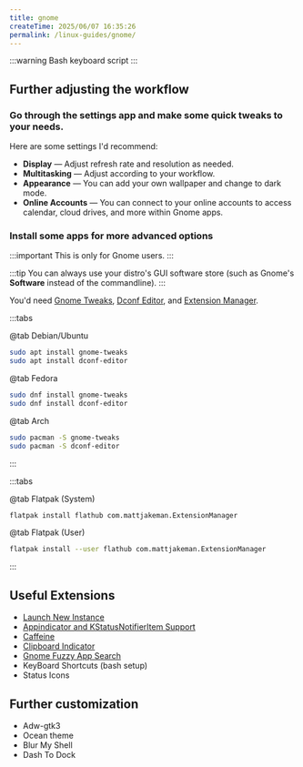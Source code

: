 ```yaml
---
title: gnome
createTime: 2025/06/07 16:35:26
permalink: /linux-guides/gnome/
---
```


:::warning
Bash keyboard script
:::

## Further adjusting the workflow

### Go through the settings app and make some quick tweaks to your needs.

Here are some settings I'd recommend:

- **Display** — Adjust refresh rate and resolution as needed.
- **Multitasking** — Adjust according to your workflow.
- **Appearance** — You can add your own wallpaper and change to dark mode.
- **Online Accounts** — You can connect to your online accounts to access calendar, cloud drives, and more within Gnome apps.

### Install some apps for more advanced options

:::important This is only for Gnome users.
:::

:::tip You can always use your distro's GUI software store (such as Gnome's **Software** instead of the commandline).
:::

You'd need [Gnome Tweaks](../linux-apps/gnomie.md#gnome-tweaks), [Dconf Editor](../linux-apps/gnomie.md#dconf-editor), and [Extension Manager](../linux-apps/gnomie.md#extension-manager).


:::tabs

@tab Debian/Ubuntu

```bash
sudo apt install gnome-tweaks
sudo apt install dconf-editor
```

@tab Fedora

```bash
sudo dnf install gnome-tweaks
sudo dnf install dconf-editor
```

@tab Arch

```bash
sudo pacman -S gnome-tweaks
sudo pacman -S dconf-editor
```

:::

:::tabs

@tab Flatpak (System)

```bash
flatpak install flathub com.mattjakeman.ExtensionManager
```

@tab Flatpak (User)

```bash
flatpak install --user flathub com.mattjakeman.ExtensionManager
```

:::

## Useful Extensions

<!-- ::::card-grid

:::card title="Launch New Instance" icon="mdi:about" link=https://extensions.gnome.org/extension/600/launch-new-instance/
:::

:::card title="Appindicator and KStatusNotifierItem Support" icon="mdi:about"
:::

:::card title="Caffeine" icon="mdi:about"
:::

:::card title="Clipboard Indicator" icon="mdi:about"
:::

:::: -->


- [Launch New Instance](https://extensions.gnome.org/extension/600/launch-new-instance/)
- [Appindicator and KStatusNotifierItem Support](https://extensions.gnome.org/extension/615/appindicator-support/)
- [Caffeine](https://extensions.gnome.org/extension/517/caffeine/)
- [Clipboard Indicator](https://extensions.gnome.org/extension/779/clipboard-indicator/)
- [Gnome Fuzzy App Search](https://extensions.gnome.org/extension/3956/gnome-fuzzy-app-search/)
- KeyBoard Shortcuts (bash setup)
- Status Icons

## Further customization

- Adw-gtk3
- Ocean theme
- Blur My Shell
- Dash To Dock


